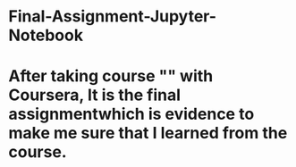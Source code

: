 # Final-Assignment-Jupyter-Notebook
# After taking course "" with Coursera, It is the final assignmentwhich is evidence to make me sure that I learned from the course.
